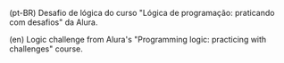 (pt-BR)
Desafio de lógica do curso "Lógica de programação: praticando com desafios" da Alura.

(en)
Logic challenge from Alura's "Programming logic: practicing with challenges" course.